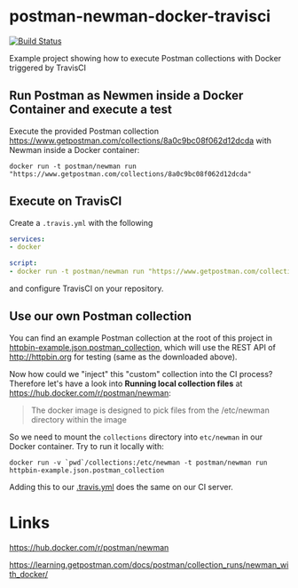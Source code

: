 # postman-newman-docker-travisci
[![Build Status](https://travis-ci.org/jonashackt/postman-newman-docker-travisci.svg?branch=master)](https://travis-ci.org/jonashackt/postman-newman-docker-travisci)

Example project showing how to execute Postman collections with Docker triggered by TravisCI

## Run Postman as Newmen inside a Docker Container and execute a test

Execute the provided Postman collection https://www.getpostman.com/collections/8a0c9bc08f062d12dcda with Newman inside a Docker container:

```
docker run -t postman/newman run "https://www.getpostman.com/collections/8a0c9bc08f062d12dcda"
```

## Execute on TravisCI

Create a `.travis.yml` with the following 

```yaml
services:
- docker

script:
- docker run -t postman/newman run "https://www.getpostman.com/collections/8a0c9bc08f062d12dcda"
```

and configure TravisCI on your repository.


## Use our own Postman collection

You can find an example Postman collection at the root of this project in [httpbin-example.json.postman_collection](collections/httpbin-example.json.postman_collection), which will use the REST API of http://httpbin.org for testing (same as the downloaded above).

Now how could we "inject" this "custom" collection into the CI process? Therefore let's have a look into __Running local collection files__ at https://hub.docker.com/r/postman/newman:

> The docker image is designed to pick files from the /etc/newman directory within the image

So we need to mount the `collections` directory into `etc/newman` in our Docker container. Try to run it locally with:

```
docker run -v `pwd`/collections:/etc/newman -t postman/newman run httpbin-example.json.postman_collection
```

Adding this to our [.travis.yml](.travis.yml) does the same on our CI server.


# Links

https://hub.docker.com/r/postman/newman

https://learning.getpostman.com/docs/postman/collection_runs/newman_with_docker/